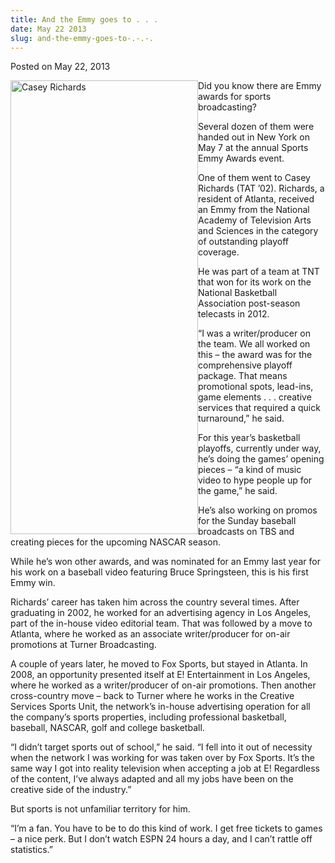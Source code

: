 ```yaml
---
title: And the Emmy goes to . . .
date: May 22 2013
slug: and-the-emmy-goes-to-.-.-.
---
```


 



<span class="date">Posted on May 22, 2013    </span>
<p><img alt="Casey Richards" src="https://news.csumb.edu/sites/default/files/65/attachments/news/images/casey_richards_bkb.jpg" style="float:left; width:300px; height:726px">Did you know there
are Emmy awards for sports broadcasting?&#xA0;</img></p>
<p>Several dozen of them were handed out in New York on May 7 at
the annual Sports Emmy Awards event.</p>
<p>One of them went to Casey Richards (TAT &#x2019;02). Richards, a
resident of Atlanta, received an Emmy from the National Academy of
Television Arts and Sciences in the category of outstanding playoff
coverage.</p>
<p>He was part of a team at TNT that won for its work on the
National Basketball Association post-season telecasts in 2012.</p>
<p>&#x201C;I was a writer/producer on the team. We all worked on this &#x2013;
the award was for the comprehensive playoff package. That means
promotional spots, lead-ins, game elements . . . creative services
that required a quick turnaround,&#x201D; he said.</p>
<p>For this year&#x2019;s basketball playoffs, currently under way, he&#x2019;s
doing the games&#x2019; opening pieces &#x2013; &#x201C;a kind of music video to hype
people up for the game,&#x201D; he said.</p>
<p>He&#x2019;s also working on promos for the Sunday baseball broadcasts
on TBS and creating pieces for the upcoming NASCAR season.</p>
<p>While he&#x2019;s won other awards, and was nominated for an Emmy last
year for his work on a baseball video featuring Bruce Springsteen,
this is his first Emmy win.</p>
<p>Richards&#x2019; career has taken him across the country several times.
After graduating in 2002, he worked for an advertising agency in
Los Angeles, part of the in-house video editorial team. That was
followed by a move to Atlanta, where he worked as an associate
writer/producer for on-air promotions at Turner Broadcasting.</p>
<p>A couple of years later, he moved to Fox Sports, but stayed in
Atlanta. In 2008, an opportunity presented itself at E!
Entertainment in Los Angeles, where he worked as a writer/producer
of on-air promotions. Then another cross-country move &#x2013; back to
Turner where he works in the Creative Services Sports Unit, the
network&#x2019;s in-house advertising operation for all the company&#x2019;s
sports properties, including professional basketball, baseball,
NASCAR, golf and college basketball.</p>
<p>&#x201C;I didn&#x2019;t target sports out of school,&#x201D; he said. &#x201C;I fell into it
out of necessity when the network I was working for was taken over
by Fox Sports. It&#x2019;s the same way I got into reality television when
accepting a job at E! Regardless of the content, I&#x2019;ve always
adapted and all my jobs have been on the creative side of the
industry.&#x201D;</p>
<p>But sports is not unfamiliar territory for him.</p>
<p>&#x201C;I&#x2019;m a fan. You have to be to do this kind of work. I get free
tickets to games &#x2013; a nice perk. But I don&#x2019;t watch ESPN 24 hours a
day, and I can&#x2019;t rattle off statistics.&#x201D;</p>
<p>&#xA0;</p>
<p><br>
&#xA0;</br></p>





 
